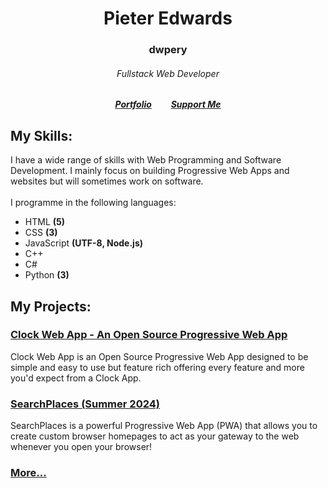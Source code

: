 <h1 align="center">Pieter Edwards</h1>
<h3 align="center">dwpery</h3>
<h6 align="center">Fullstack Web Developer<br></h6>
<h5 align="center"><a href="https://dwpery.github.io/portfolio/">Portfolio</a><a>⠀⠀⠀</a><a href="https://www.buymeacoffee.com/PieterEdwards">Support Me</a></h5>
<h2>My Skills:</h2>
<p>I have a wide range of skills with Web Programming and Software Development. I mainly focus on building Progressive Web Apps and websites but will sometimes work on software.<br><br>I programme in the following languages:</p>
<ul>
  <li>HTML <b>(5)</b></li>
  <li>CSS <b>(3)</b></li>
  <li>JavaScript <b>(UTF-8, Node.js)</b></li>
  <li>C++</li>
  <li>C#</li>
  <li>Python <b>(3)</b></li>
</ul>
<h2>My Projects: </h2>
<h3><a href="https://github.com/dwpery/ClockWebApp">Clock Web App - An Open Source Progressive Web App</a></h3>
<p>Clock Web App is an Open Source Progressive Web App designed to be simple and easy to use but feature rich offering every feature and more you'd expect from a Clock App.</p>
<h3><a href="https://github.com/dwpery/SearchPlaces">SearchPlaces (Summer 2024)</a></h3>
<p>SearchPlaces is a powerful Progressive Web App (PWA) that allows you to create custom browser homepages to act as your gateway to the web whenever you open your browser!</p>
<h3><a href="https://github.com/SpicyPTV?tab=repositories">More...</a></h3>

